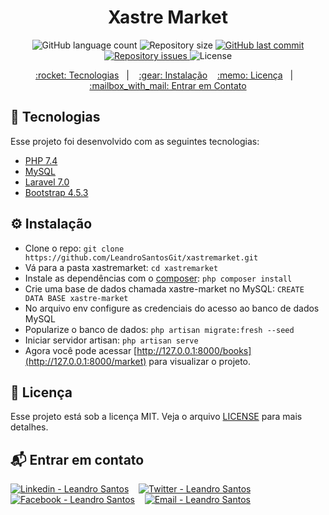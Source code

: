<h1 align="center">
   Xastre Market
</h1>

<p align="center">
  <img alt="GitHub language count" src="https://img.shields.io/github/languages/count/LeandroSantosGit/xastremarket?color=34cb70">

  <img alt="Repository size" src="https://img.shields.io/github/repo-size/LeandroSantosGit/xastremarket?color=34cb70">
  
  <a href="https://github.com/LeandroSantosGit/xastremarket/commits/master">
    <img alt="GitHub last commit" src="https://img.shields.io/github/last-commit/LeandroSantosGit/xastremarket?color=34cb70">
  </a>

  <a href="https://github.com/LeandroSantosGit/xastremarket/issues">
    <img alt="Repository issues" src="https://img.shields.io/github/issues/LeandroSantosGit/xastremarket?color=34cb70">
  </a>
  <img alt="License" src="https://img.shields.io/badge/license-MIT-brightgreen?color=34cb70">
</p>

<p align="center">
  <a href="#rocket-tecnologias"> :rocket: Tecnologias</a>&nbsp;&nbsp;&nbsp;|&nbsp;&nbsp;&nbsp;
  <a href="#gear-instalação"> :gear: Instalação</a>&nbsp;&nbsp;&nbsp;
  <a href="#memo-licença"> :memo: Licença</a>&nbsp;&nbsp;&nbsp;|&nbsp;&nbsp;&nbsp;
  <a href="#mailbox_with_mail"> :mailbox_with_mail: Entrar em Contato</a>
</p>

## :rocket: Tecnologias

Esse projeto foi desenvolvido com as seguintes tecnologias:

- [PHP 7.4](https://php.net/)
- [MySQL](https://www.mysql.com/)
- [Laravel 7.0](https://laravel.com/docs/7.x)
- [Bootstrap 4.5.3](https://getbootstrap.com/docs/4.4/getting-started/introduction/)

## :gear: Instalação

* Clone o repo: ```git clone https://github.com/LeandroSantosGit/xastremarket.git```
* Vá para a pasta xastremarket: ```cd xastremarket```
* Instale as dependências com o [composer](https://getcomposer.org/): ```php composer install```
* Crie uma base de dados chamada xastre-market no MySQL: ``` CREATE DATA BASE xastre-market ```
* No arquivo env configure as credenciais do acesso ao banco de dados MySQL
* Popularize o banco de dados: ```php artisan migrate:fresh --seed```
* Iniciar servidor artisan: ```php artisan serve ```
* Agora você pode acessar [http://127.0.0.1:8000/books](http://127.0.0.1:8000/market) para visualizar o projeto.

## :memo: Licença

Esse projeto está sob a licença MIT. Veja o arquivo [LICENSE](LICENSE.md) para mais detalhes.

## :mailbox_with_mail: Entrar em contato

<a href="https://www.linkedin.com/in/leandro-s-7811b1151/" target="_blank" ><img alt="Linkedin - Leandro Santos" src="https://img.shields.io/badge/Linkedin--%23F8952D?style=social&logo=linkedin"></a>&nbsp;&nbsp;&nbsp;
<a href="https://twitter.com/rockgolmetal" target="_blank" ><img alt="Twitter - Leandro Santos" src="https://img.shields.io/badge/Twitter--%23F8952D?style=social&logo=twitter"></a>&nbsp;&nbsp;&nbsp;
<a href="https://www.facebook.com/leandro.santos.71216" target="_blank" ><img alt="Facebook - Leandro Santos" src="https://img.shields.io/badge/Facebook--%23F8952D?style=social&logo=facebook"></a>&nbsp;&nbsp;&nbsp;
<a href="mailto:santosdeveloper19@gmail.com" target="_blank" >
  <img alt="Email - Leandro Santos" src="https://img.shields.io/badge/Email--%23F8952D?style=social&logo=gmail">
</a> 